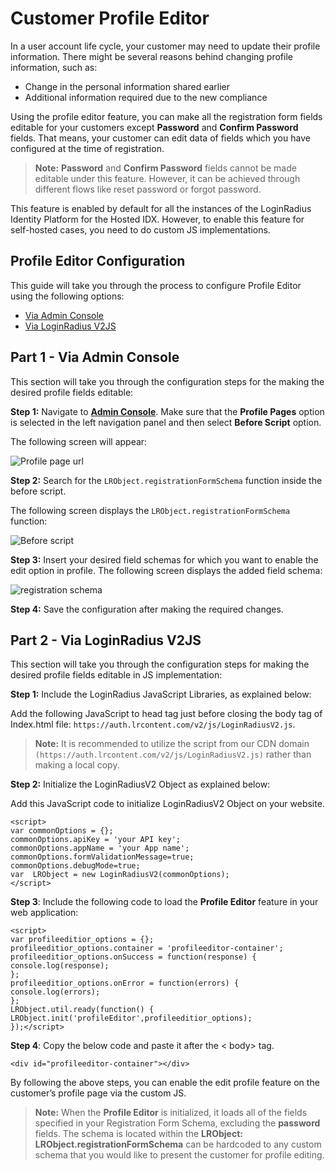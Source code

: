 # Customer Profile Editor 


In a user account life cycle, your customer may need to update their profile information. There might be several reasons behind changing profile information, such as:

- Change in the personal information shared earlier
- Additional information required due to the new compliance

Using the profile editor feature, you can make all the registration form fields editable for your customers except **Password** and **Confirm Password** fields. That means, your customer can edit data of fields which you have configured at the time of registration.

> **Note:** **Password** and **Confirm Password** fields cannot be made editable under this feature. However, it can be achieved through different flows like reset password or forgot password.

This feature is enabled by default for all the instances of the LoginRadius Identity Platform for the Hosted IDX. However, to enable this feature for self-hosted cases, you need to do custom JS implementations.

## Profile Editor Configuration

This guide will take you through the process to configure Profile Editor using the following options:

- [Via Admin Console](#partviaadminconsole1)
- [Via LoginRadius V2JS](#partvialoginradiusvjs2)

## Part 1 - Via Admin Console

This section will take you through the configuration steps for the making the desired profile fields editable:

**Step 1:** Navigate to [**Admin Console**](https://adminconsole.loginradius.com/). Make sure that the **Profile Pages** option is selected in the left navigation panel and then select **Before Script** option.

The following screen will appear:

![Profile page url ](https://apidocs.lrcontent.com/images/Deployment---LoginRadius-User-Dashboard-4_29369620c35d22e0a54.14740487.png "before script")

**Step 2:** Search for the ```LRObject.registrationFormSchema``` function inside the before script.

The following screen displays the ```LRObject.registrationFormSchema``` function:

![Before script](https://apidocs.lrcontent.com/images/Deployment---LoginRadius-User-Dashboard-5_27655620c36b5b16c10.83809345.png "Registration form schema")

**Step 3:** Insert your desired field schemas for which you want to enable the edit option in profile. The following screen displays the added field schema: 

![registration schema](https://apidocs.lrcontent.com/images/Deployment---LoginRadius-User-Dashboard-6_17325620c3720988162.31403701.png "edit schema")

**Step 4:** Save the configuration after making the required changes.


## Part 2 - Via LoginRadius V2JS

This section will take you through the configuration steps for making the desired profile fields editable in JS implementation:

**Step 1:** Include the LoginRadius JavaScript Libraries, as explained below:


Add the following JavaScript to head tag just before closing the body tag of Index.html file: ```https://auth.lrcontent.com/v2/js/LoginRadiusV2.js```.


> **Note:** It is recommended to utilize the script from our 
CDN domain ```(https://auth.lrcontent.com/v2/js/LoginRadiusV2.js)``` rather than making a local copy.


**Step 2:** Initialize the LoginRadiusV2 Object as explained below:

Add this JavaScript code to initialize LoginRadiusV2 Object on your website.

```
<script> 
var commonOptions = {};
commonOptions.apiKey = 'your API key';
commonOptions.appName = 'your App name';
commonOptions.formValidationMessage=true;
commonOptions.debugMode=true;
var  LRObject = new LoginRadiusV2(commonOptions);
</script>

```


**Step 3**: Include the following code to load the **Profile Editor** feature in your web application:

```
<script> 
var profileeditior_options = {};
profileeditior_options.container = 'profileeditor-container';
profileeditior_options.onSuccess = function(response) {
console.log(response);
};
profileeditior_options.onError = function(errors) {
console.log(errors);
};
LRObject.util.ready(function() {
LRObject.init('profileEditor',profileeditior_options);
});</script>
```

**Step 4**: Copy the below code and paste it after the < body> tag.

```
<div id="profileeditor-container"></div>
```

By following the above steps, you can enable the edit profile feature on the customer’s profile page via the custom JS.

> **Note:** When the **Profile Editor** is initialized, it loads all of the fields specified in your Registration Form Schema, excluding the **password** fields. The schema is located within the **LRObject: LRObject.registrationFormSchema** can be hardcoded to any custom schema that you would like to present the customer for profile editing.




